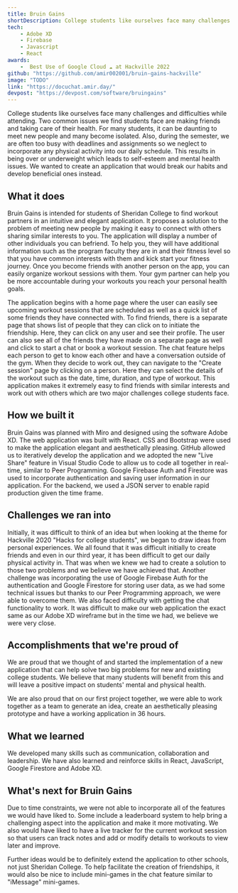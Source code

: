 ```yaml
---
title: Bruin Gains
shortDescription: College students like ourselves face many challenges and difficulties while attending. Two common issues we find students face are making friends and taking care of their health. For many students, it can be daunting to meet new people and many become isolated. Also, during the semester, we are often too busy with deadlines and assignments so we neglect to incorporate any physical activity into our daily schedule. This results in being over or underweight which leads to self-esteem and mental health issues. We wanted to create an application that would break our habits and develop beneficial ones instead.
tech: 
    - Adobe XD
    - Firebase
    - Javascript
    - React
awards:
    -  Best Use of Google Cloud ☁️ at Hackville 2022
github: "https://github.com/amir002001/bruin-gains-hackville"
image: "TODO"
link: "https://docuchat.amir.day/"
devpost: "https://devpost.com/software/bruingains"
---
```

College students like ourselves face many challenges and difficulties while attending. Two common issues we find students face are making friends and taking care of their health. For many students, it can be daunting to meet new people and many become isolated. Also, during the semester, we are often too busy with deadlines and assignments so we neglect to incorporate any physical activity into our daily schedule. This results in being over or underweight which leads to self-esteem and mental health issues. We wanted to create an application that would break our habits and develop beneficial ones instead.

## What it does

Bruin Gains is intended for students of Sheridan College to find workout partners in an intuitive and elegant application. It proposes a solution to the problem of meeting new people by making it easy to connect with others sharing similar interests to you. The application will display a number of other individuals you can befriend. To help you, they will have additional information such as the program faculty they are in and their fitness level so that you have common interests with them and kick start your fitness journey. Once you become friends with another person on the app, you can easily organize workout sessions with them. Your gym partner can help you be more accountable during your workouts you reach your personal health goals.

The application begins with a home page where the user can easily see upcoming workout sessions that are scheduled as well as a quick list of some friends they have connected with. To find friends, there is a separate page that shows list of people that they can click on to initiate the friendship. Here, they can click on any user and see their profile. The user can also see all of the friends they have made on a separate page as well and click to start a chat or book a workout session. The chat feature helps each person to get to know each other and have a conversation outside of the gym. When they decide to work out, they can navigate to the "Create session" page by clicking on a person. Here they can select the details of the workout such as the date, time, duration, and type of workout. This application makes it extremely easy to find friends with similar interests and work out with others which are two major challenges college students face.

## How we built it

Bruin Gains was planned with Miro and designed using the software Adobe XD. The web application was built with React. CSS and Bootstrap were used to make the application elegant and aesthetically pleasing. GitHub allowed us to iteratively develop the application and we adopted the new "Live Share" feature in Visual Studio Code to allow us to code all together in real-time, similar to Peer Programming. Google Firebase Auth and Firestore was used to incorporate authentication and saving user information in our application. For the backend, we used a JSON server to enable rapid production given the time frame.

## Challenges we ran into

Initially, it was difficult to think of an idea but when looking at the theme for Hackville 2020 "Hacks for college students", we began to draw ideas from personal experiences. We all found that it was difficult initially to create friends and even in our third year, it has been difficult to get our daily physical activity in. That was when we knew we had to create a solution to those two problems and we believe we have achieved that. Another challenge was incorporating the use of Google Firebase Auth for the authentication and Google Firestore for storing user data, as we had some technical issues but thanks to our Peer Programming approach, we were able to overcome them. We also faced difficulty with getting the chat functionality to work. It was difficult to make our web application the exact same as our Adobe XD wireframe but in the time we had, we believe we were very close.

## Accomplishments that we're proud of

We are proud that we thought of and started the implementation of a new application that can help solve two big problems for new and existing college students. We believe that many students will benefit from this and will leave a positive impact on students' mental and physical health.

We are also proud that on our first project together, we were able to work together as a team to generate an idea, create an aesthetically pleasing prototype and have a working application in 36 hours.

## What we learned

We developed many skills such as communication, collaboration and leadership. We have also learned and reinforce skills in React, JavaScript, Google Firestore and Adobe XD.

## What's next for Bruin Gains

Due to time constraints, we were not able to incorporate all of the features we would have liked to. Some include a leaderboard system to help bring a challenging aspect into the application and make it more motivating. We also would have liked to have a live tracker for the current workout session so that users can track notes and add or modify details to workouts to view later and improve.

Further ideas would be to definitely extend the application to other schools, not just Sheridan College. To help facilitate the creation of friendships, it would also be nice to include mini-games in the chat feature similar to "iMessage" mini-games.
